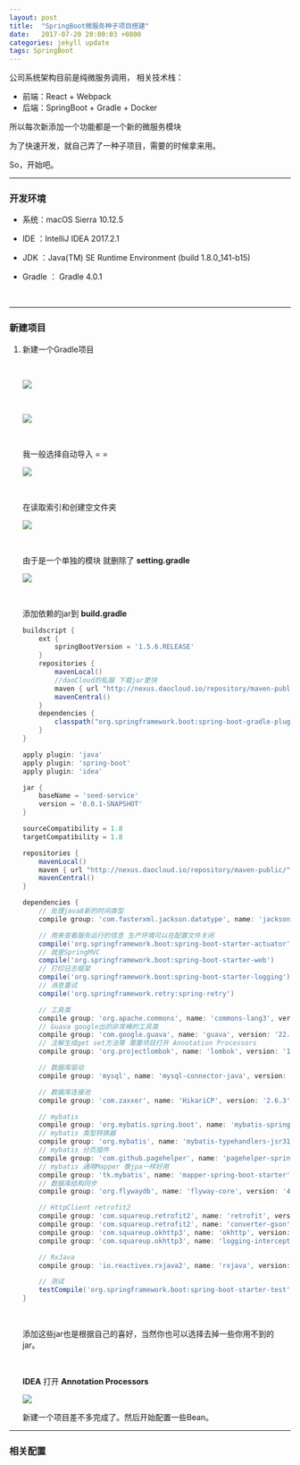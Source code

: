 ```yaml
---
layout: post
title:  "SpringBoot微服务种子项目搭建"
date:   2017-07-20 20:00:03 +0800
categories: jekyll update
tags: SpringBoot
---
```




公司系统架构目前是纯微服务调用， 相关技术栈：

- 前端：React + Webpack
- 后端：SpringBoot + Gradle + Docker

所以每次新添加一个功能都是一个新的微服务模块

为了快速开发，就自己弄了一种子项目，需要的时候拿来用。

So，开始吧。



---



### 开发环境



- 系统：macOS Sierra 10.12.5

- IDE  ：IntelliJ IDEA 2017.2.1

- JDK  ：Java(TM) SE Runtime Environment (build 1.8.0_141-b15)

- Gradle ： Gradle 4.0.1

  ​

---



### 新建项目



1. 新建一个Gradle项目

   ​

   ![](http://oh6uhie7j.bkt.clouddn.com/QQ20170803-1.png)

   ​

   ![](http://oh6uhie7j.bkt.clouddn.com/QQ20170803-2.png)

   ​

   我一般选择自动导入 = = 

   ![](http://oh6uhie7j.bkt.clouddn.com/QQ20170803-3.png)

   ​

   在读取索引和创建空文件夹

   ![](http://oh6uhie7j.bkt.clouddn.com/QQ20170803-4.png)

   ​

   由于是一个单独的模块 就删除了 **setting.gradle**

   ![](http://oh6uhie7j.bkt.clouddn.com/QQ20170803-6.png)

   ​

   添加依赖的jar到 **build.gradle**

   ```groovy
   buildscript {
       ext {
           springBootVersion = '1.5.6.RELEASE'
       }
       repositories {
           mavenLocal()
           //daoCloud的私服 下载jar更快
           maven { url "http://nexus.daocloud.io/repository/maven-public/" }
           mavenCentral()
       }
       dependencies {
           classpath("org.springframework.boot:spring-boot-gradle-plugin:${springBootVersion}")
       }
   }

   apply plugin: 'java'
   apply plugin: 'spring-boot'
   apply plugin: 'idea'

   jar {
       baseName = 'seed-service'
       version = '0.0.1-SNAPSHOT'
   }

   sourceCompatibility = 1.8
   targetCompatibility = 1.8

   repositories {
       mavenLocal()
       maven { url "http://nexus.daocloud.io/repository/maven-public/" }
       mavenCentral()
   }

   dependencies {
       // 处理java8新的时间类型
       compile group: 'com.fasterxml.jackson.datatype', name: 'jackson-datatype-jsr310', version: '2.9.0'

       // 用来查看服务运行的信息 生产环境可以在配置文件关闭
       compile('org.springframework.boot:spring-boot-starter-actuator')
       // 就是SpringMVC
       compile('org.springframework.boot:spring-boot-starter-web')
       // 打印日志框架
       compile('org.springframework.boot:spring-boot-starter-logging')
       // 消息重试
       compile('org.springframework.retry:spring-retry')

       // 工具类
       compile group: 'org.apache.commons', name: 'commons-lang3', version: '3.6'
       // Guava google出的非常棒的工具类
       compile group: 'com.google.guava', name: 'guava', version: '22.0'
       // 注解生成get set方法等 需要项目打开 Annotation Processors
       compile group: 'org.projectlombok', name: 'lombok', version: '1.16.18'

       // 数据库驱动
       compile group: 'mysql', name: 'mysql-connector-java', version: '6.0.6'

       // 数据库连接池
       compile group: 'com.zaxxer', name: 'HikariCP', version: '2.6.3'

       // mybatis
       compile group: 'org.mybatis.spring.boot', name: 'mybatis-spring-boot-starter', version: '1.3.0'
       // mybatis 类型转换器
       compile group: 'org.mybatis', name: 'mybatis-typehandlers-jsr310', version: '1.0.2'
       // mybatis 分页插件
       compile group: 'com.github.pagehelper', name: 'pagehelper-spring-boot-starter', version: '1.1.2'
       // mybatis 通用Mapper 像jpa一样好用
       compile group: 'tk.mybatis', name: 'mapper-spring-boot-starter', version: '1.1.2'
       // 数据库结构同步
       compile group: 'org.flywaydb', name: 'flyway-core', version: '4.2.0'

       // HttpClient retrofit2
       compile group: 'com.squareup.retrofit2', name: 'retrofit', version: '2.3.0'
       compile group: 'com.squareup.retrofit2', name: 'converter-gson', version: '2.3.0'
       compile group: 'com.squareup.okhttp3', name: 'okhttp', version: '3.8.1'
       compile group: 'com.squareup.okhttp3', name: 'logging-interceptor', version: '3.8.1'

       // RxJava
       compile group: 'io.reactivex.rxjava2', name: 'rxjava', version: '2.1.2'

       // 测试
       testCompile('org.springframework.boot:spring-boot-starter-test')
   }

   ```

   ​

   添加这些jar也是根据自己的喜好，当然你也可以选择去掉一些你用不到的jar。

   ​

   **IDEA** 打开 **Annotation Processors**

   ![](http://oh6uhie7j.bkt.clouddn.com/QQ20170803-7.png)

   新建一个项目差不多完成了。然后开始配置一些Bean。


---



### 相关配置

